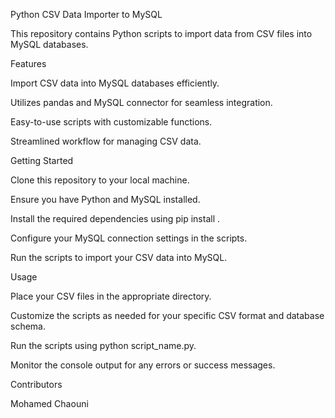 Python CSV Data Importer to MySQL

This repository contains Python scripts to import data from CSV files into MySQL databases.


Features

Import CSV data into MySQL databases efficiently.

Utilizes pandas and MySQL connector for seamless integration.

Easy-to-use scripts with customizable functions.

Streamlined workflow for managing CSV data.


Getting Started

Clone this repository to your local machine.

Ensure you have Python and MySQL installed.

Install the required dependencies using pip install .

Configure your MySQL connection settings in the scripts.

Run the scripts to import your CSV data into MySQL.


Usage

Place your CSV files in the appropriate directory.

Customize the scripts as needed for your specific CSV format and database schema.

Run the scripts using python script_name.py.

Monitor the console output for any errors or success messages.


Contributors

Mohamed Chaouni
